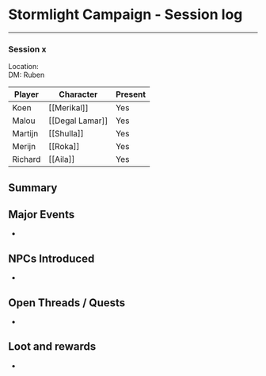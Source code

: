 # Stormlight Campaign - Session log
___

### Session x
Location: <br>
DM: Ruben

| Player  | Character                               | Present |
| ------- | --------------------------------------- | ------- |
| Koen    | [[Merikal]]                             | Yes     |
| Malou   | [[Degal Lamar]]                         | Yes     |
| Martijn | [[Shulla]]                              | Yes     |
| Merijn  | [[Roka]] | Yes     |
| Richard | [[Aila]]                                | Yes     |

## Summary  


## Major Events  
- 


## NPCs Introduced  
-  

## Open Threads / Quests  
- 

## Loot and rewards
- 